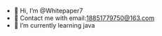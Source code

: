 - 👋 Hi, I’m @Whitepaper7
- 👀 Contact me with email:18851779750@163.com
- 🌱 I’m currently learning java

<!---
Whitepaper7/Whitepaper7 is a ✨ special ✨ repository because its `README.md` (this file) appears on your GitHub profile.
You can click the Preview link to take a look at your changes.
--->
